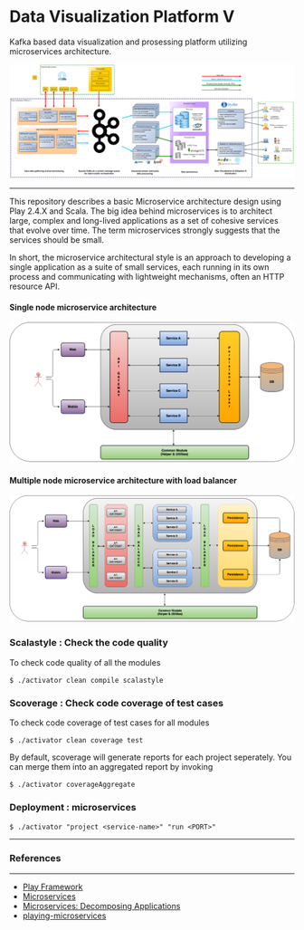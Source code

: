 Data Visualization Platform V
=================================

Kafka based data visualization and prosessing platform utilizing microservices architecture.

![alt tag](/web/public/images/dataVisuPlatformArkkitehtuuri.png)

---

This repository describes a basic Microservice architecture design using Play 2.4.X and Scala. The big idea behind microservices is to architect large, complex and long-lived applications as a set of cohesive services that evolve over time. The term microservices strongly suggests that the services should be small.

In short, the microservice architectural style is an approach to developing a single application as a suite of small services, each running in its own process and communicating with lightweight mechanisms, often an HTTP resource API.

#### Single node microservice architecture

![alt tag](/web/public/images/microservices-arch.png)

#### Multiple node microservice architecture with load balancer

![alt tag](/web/public/images/microservices-arch-with-elb.png)


### Scalastyle : Check the code quality

To check code quality of all the modules
```
$ ./activator clean compile scalastyle
```

### Scoverage : Check code coverage of test cases

To check code coverage of test cases for all modules
```
$ ./activator clean coverage test
```
By default, scoverage will generate reports for each project seperately. You can merge them into an aggregated report by invoking
```
$ ./activator coverageAggregate
```

### Deployment : microservices
```
$ ./activator "project <service-name>" "run <PORT>"
```

-----------------------------------------------------------------------
### References
-----------------------------------------------------------------------
* [Play Framework](http://www.playframework.com/)
* [Microservices](http://martinfowler.com/articles/microservices.html)
* [Microservices: Decomposing Applications](http://www.infoq.com/articles/microservices-intro)
* [playing-microservices](http://blog.knoldus.com/2015/06/15/play-microservice-architecture/)
